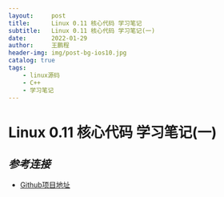 ```yaml
---
layout:     post
title:      Linux 0.11 核心代码 学习笔记 
subtitle:   Linux 0.11 核心代码 学习笔记(一)
date:       2022-01-29
author:     王鹏程
header-img: img/post-bg-ios10.jpg
catalog: true
tags:
    - linux源码
    - C++ 
    - 学习笔记
---
```


# Linux 0.11 核心代码 学习笔记(一)

## _参考连接_
- [Github项目地址](https://github.com/sunym1993/flash-linux0.11-talk)


